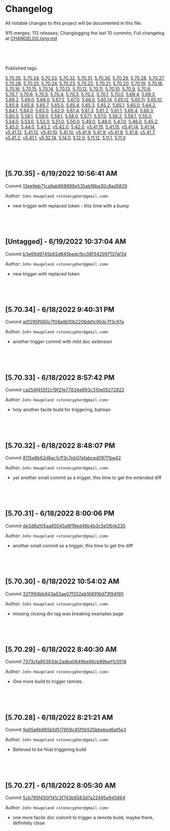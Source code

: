 # Changelog

All notable changes to this project will be documented in this file.

915 merges; 113 releases; Changlogging the last 10 commits; Full changelog at [CHANGELOG.long.md](CHANGELOG.long.md)



&nbsp;

&nbsp;

Published tags:

<a href="#5__70__35">5.70.35</a>, <a href="#5__70__34">5.70.34</a>, <a href="#5__70__33">5.70.33</a>, <a href="#5__70__32">5.70.32</a>, <a href="#5__70__31">5.70.31</a>, <a href="#5__70__30">5.70.30</a>, <a href="#5__70__29">5.70.29</a>, <a href="#5__70__28">5.70.28</a>, <a href="#5__70__27">5.70.27</a>, <a href="#5__70__26">5.70.26</a>, <a href="#5__70__25">5.70.25</a>, <a href="#5__70__24">5.70.24</a>, <a href="#5__70__23">5.70.23</a>, <a href="#5__70__22">5.70.22</a>, <a href="#5__70__21">5.70.21</a>, <a href="#5__70__20">5.70.20</a>, <a href="#5__70__19">5.70.19</a>, <a href="#5__70__18">5.70.18</a>, <a href="#5__70__16">5.70.16</a>, <a href="#5__70__15">5.70.15</a>, <a href="#5__70__14">5.70.14</a>, <a href="#5__70__13">5.70.13</a>, <a href="#5__70__12">5.70.12</a>, <a href="#5__70__11">5.70.11</a>, <a href="#5__70__10">5.70.10</a>, <a href="#5__70__9">5.70.9</a>, <a href="#5__70__8">5.70.8</a>, <a href="#5__70__7">5.70.7</a>, <a href="#5__70__6">5.70.6</a>, <a href="#5__70__5">5.70.5</a>, <a href="#5__70__4">5.70.4</a>, <a href="#5__70__3">5.70.3</a>, <a href="#5__70__2">5.70.2</a>, <a href="#5__70__1">5.70.1</a>, <a href="#5__70__0">5.70.0</a>, <a href="#5__69__4">5.69.4</a>, <a href="#5__69__3">5.69.3</a>, <a href="#5__69__2">5.69.2</a>, <a href="#5__69__0">5.69.0</a>, <a href="#5__68__0">5.68.0</a>, <a href="#5__67__2">5.67.2</a>, <a href="#5__67__0">5.67.0</a>, <a href="#5__66__0">5.66.0</a>, <a href="#5__65__14">5.65.14</a>, <a href="#5__65__12">5.65.12</a>, <a href="#5__65__11">5.65.11</a>, <a href="#5__65__10">5.65.10</a>, <a href="#5__65__9">5.65.9</a>, <a href="#5__65__8">5.65.8</a>, <a href="#5__65__7">5.65.7</a>, <a href="#5__65__5">5.65.5</a>, <a href="#5__65__4">5.65.4</a>, <a href="#5__65__3">5.65.3</a>, <a href="#5__65__2">5.65.2</a>, <a href="#5__65__1">5.65.1</a>, <a href="#5__65__0">5.65.0</a>, <a href="#5__64__2">5.64.2</a>, <a href="#5__64__1">5.64.1</a>, <a href="#5__64__0">5.64.0</a>, <a href="#5__63__0">5.63.0</a>, <a href="#5__62__0">5.62.0</a>, <a href="#5__61__4">5.61.4</a>, <a href="#5__61__3">5.61.3</a>, <a href="#5__61__2">5.61.2</a>, <a href="#5__61__1">5.61.1</a>, <a href="#5__60__4">5.60.4</a>, <a href="#5__60__3">5.60.3</a>, <a href="#5__60__0">5.60.0</a>, <a href="#5__59__1">5.59.1</a>, <a href="#5__59__0">5.59.0</a>, <a href="#5__58__1">5.58.1</a>, <a href="#5__58__0">5.58.0</a>, <a href="#5__57__1">5.57.1</a>, <a href="#5__57__0">5.57.0</a>, <a href="#5__56__2">5.56.2</a>, <a href="#5__56__1">5.56.1</a>, <a href="#5__55__0">5.55.0</a>, <a href="#5__54__0">5.54.0</a>, <a href="#5__53__0">5.53.0</a>, <a href="#5__52__0">5.52.0</a>, <a href="#5__51__0">5.51.0</a>, <a href="#5__50__0">5.50.0</a>, <a href="#5__49__0">5.49.0</a>, <a href="#5__48__0">5.48.0</a>, <a href="#5__47__0">5.47.0</a>, <a href="#5__46__0">5.46.0</a>, <a href="#5__45__2">5.45.2</a>, <a href="#5__45__0">5.45.0</a>, <a href="#5__44__0">5.44.0</a>, <a href="#5__43__2">5.43.2</a>, <a href="#v5__42__0">v5.42.0</a>, <a href="#5__42__0">5.42.0</a>, <a href="#v5__41__15">v5.41.15</a>, <a href="#5__41__15">5.41.15</a>, <a href="#v5__41__14">v5.41.14</a>, <a href="#5__41__14">5.41.14</a>, <a href="#v5__41__12">v5.41.12</a>, <a href="#5__41__12">5.41.12</a>, <a href="#v5__41__10">v5.41.10</a>, <a href="#5__41__10">5.41.10</a>, <a href="#v5__41__9">v5.41.9</a>, <a href="#5__41__9">5.41.9</a>, <a href="#v5__41__8">v5.41.8</a>, <a href="#5__41__8">5.41.8</a>, <a href="#v5__41__7">v5.41.7</a>, <a href="#v5__41__2">v5.41.2</a>, <a href="#v5__41__1">v5.41.1</a>, <a href="#v5__32__14">v5.32.14</a>, <a href="#5__14__0">5.14.0</a>, <a href="#5__12__0">5.12.0</a>, <a href="#5__11__12">5.11.12</a>, <a href="#5__11__1">5.11.1</a>, <a href="#5__11__0">5.11.0</a>





&nbsp;

&nbsp;

<a name="5__70__35" />

## [5.70.35] - 6/19/2022 10:56:41 AM

Commit [13ee9eb71ca9ab868699e535abf6ba30c8ad5829](https://github.com/StoneCypher/jssm/commit/13ee9eb71ca9ab868699e535abf6ba30c8ad5829)

Author: `John Haugeland <stonecypher@gmail.com>`

  * new trigger with replaced token - this time with a bump




&nbsp;

&nbsp;

## [Untagged] - 6/19/2022 10:37:04 AM

Commit [b3e69d9745b92d845bedcfbc08f342997137af3d](https://github.com/StoneCypher/jssm/commit/b3e69d9745b92d845bedcfbc08f342997137af3d)

Author: `John Haugeland <stonecypher@gmail.com>`

  * new trigger with replaced token




&nbsp;

&nbsp;

<a name="5__70__34" />

## [5.70.34] - 6/18/2022 9:40:31 PM

Commit [a0f295f060c7f08a8b10b2208dd1c95dc7f3c97a](https://github.com/StoneCypher/jssm/commit/a0f295f060c7f08a8b10b2208dd1c95dc7f3c97a)

Author: `John Haugeland <stonecypher@gmail.com>`

  * another trigger commit with mild doc extension




&nbsp;

&nbsp;

<a name="5__70__33" />

## [5.70.33] - 6/18/2022 8:57:42 PM

Commit [ca254f455f2c19f21e77834e993c310e05272822](https://github.com/StoneCypher/jssm/commit/ca254f455f2c19f21e77834e993c310e05272822)

Author: `John Haugeland <stonecypher@gmail.com>`

  * holy another facile build for triggering, batman




&nbsp;

&nbsp;

<a name="5__70__32" />

## [5.70.32] - 6/18/2022 8:48:07 PM

Commit [8115e8b62d8ac1cff3c7eb07afabced097f1be42](https://github.com/StoneCypher/jssm/commit/8115e8b62d8ac1cff3c7eb07afabced097f1be42)

Author: `John Haugeland <stonecypher@gmail.com>`

  * yet another small commit as a trigger, this time to get the extended diff




&nbsp;

&nbsp;

<a name="5__70__31" />

## [5.70.31] - 6/18/2022 8:00:06 PM

Commit [de3d8a105aa85045a9f19ed46b4b3c5e5fb1e235](https://github.com/StoneCypher/jssm/commit/de3d8a105aa85045a9f19ed46b4b3c5e5fb1e235)

Author: `John Haugeland <stonecypher@gmail.com>`

  * another small commit as a trigger, this time to get the diff




&nbsp;

&nbsp;

<a name="5__70__30" />

## [5.70.30] - 6/18/2022 10:54:02 AM

Commit [3211f94bb943a63ae07f202eb168916d73f94f90](https://github.com/StoneCypher/jssm/commit/3211f94bb943a63ae07f202eb168916d73f94f90)

Author: `John Haugeland <stonecypher@gmail.com>`

  * missing closing div tag was breaking examples page




&nbsp;

&nbsp;

<a name="5__70__29" />

## [5.70.29] - 6/18/2022 8:40:30 AM

Commit [7373cfa90383dc2adbe0649be86cb89bef1c0518](https://github.com/StoneCypher/jssm/commit/7373cfa90383dc2adbe0649be86cb89bef1c0518)

Author: `John Haugeland <stonecypher@gmail.com>`

  * One more build to trigger remote.




&nbsp;

&nbsp;

<a name="5__70__28" />

## [5.70.28] - 6/18/2022 8:21:21 AM

Commit [9a95a6b865b1d517859c45f0b525bbebed6af5e3](https://github.com/StoneCypher/jssm/commit/9a95a6b865b1d517859c45f0b525bbebed6af5e3)

Author: `John Haugeland <stonecypher@gmail.com>`

  * Believed to be final triggering build




&nbsp;

&nbsp;

<a name="5__70__27" />

## [5.70.27] - 6/18/2022 8:05:30 AM

Commit [5cb795f450f141c3f743b6583d7a22495e945864](https://github.com/StoneCypher/jssm/commit/5cb795f450f141c3f743b6583d7a22495e945864)

Author: `John Haugeland <stonecypher@gmail.com>`

  * one more facile doc commit to trigger a remote build, maybe there, definitely close